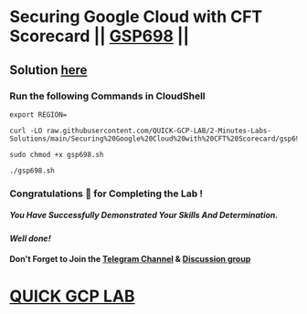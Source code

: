 # Securing Google Cloud with CFT Scorecard || [GSP698](https://www.cloudskillsboost.google/focuses/10437?parent=catalog) ||

## Solution [here](https://youtu.be/ZugCeiyVQ6o)

### Run the following Commands in CloudShell

```
export REGION=
```
```
curl -LO raw.githubusercontent.com/QUICK-GCP-LAB/2-Minutes-Labs-Solutions/main/Securing%20Google%20Cloud%20with%20CFT%20Scorecard/gsp698.sh

sudo chmod +x gsp698.sh

./gsp698.sh
```

### Congratulations 🎉 for Completing the Lab !

##### *You Have Successfully Demonstrated Your Skills And Determination.*

#### *Well done!*

#### Don't Forget to Join the [Telegram Channel](https://t.me/QuickGcpLab) & [Discussion group](https://t.me/QuickGcpLabChats)

# [QUICK GCP LAB](https://www.youtube.com/@quickgcplab)

